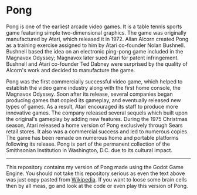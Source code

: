 # Pong
Pong is one of the earliest arcade video games. It is a table tennis sports game featuring simple two-dimensional graphics. The game was originally manufactured by Atari, which released it in 1972. Allan Alcorn created Pong as a training exercise assigned to him by Atari co-founder Nolan Bushnell. Bushnell based the idea on an electronic ping-pong game included in the Magnavox Odyssey; Magnavox later sued Atari for patent infringement. Bushnell and Atari co-founder Ted Dabney were surprised by the quality of Alcorn's work and decided to manufacture the game.

Pong was the first commercially successful video game, which helped to establish the video game industry along with the first home console, the Magnavox Odyssey. Soon after its release, several companies began producing games that copied its gameplay, and eventually released new types of games. As a result, Atari encouraged its staff to produce more innovative games. The company released several sequels which built upon the original's gameplay by adding new features. During the 1975 Christmas season, Atari released a home version of Pong exclusively through Sears retail stores. It also was a commercial success and led to numerous copies. The game has been remade on numerous home and portable platforms following its release. Pong is part of the permanent collection of the Smithsonian Institution in Washington, D.C. due to its cultural impact. 
***
This repository contains my version of Pong made using the Godot Game Engine. You should not take this repository serious as even the text above was just copy pasted from [Wikipedia](https://en.wikipedia.org/wiki/Pong). If you want to loose some brain cells then by all meas, go and look at the code or even play this version of Pong.
